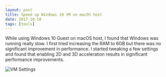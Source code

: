 ```yaml
---
layout: post
title: Speed up Windows 10 VM on macOS host
date: 2017-10-10
tags: [tools]
---
```


While using Windows 10 Guest on macOS host, I found that Windows was running
really slow. I first tried increasing the RAM to 6GB but there was no
significant improvement in performance. I started tweaking a few settings and
found that enabling 2D and 3D acceleration results in significant performance
improvements.
<!-- more -->
![VM Settings]({{"/assets/images/20171010/windows10vm.png"|absolute_url}})
